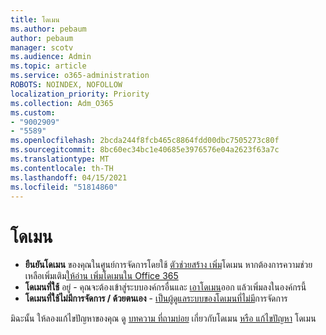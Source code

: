 ```yaml
---
title: โดเมน
ms.author: pebaum
author: pebaum
manager: scotv
ms.audience: Admin
ms.topic: article
ms.service: o365-administration
ROBOTS: NOINDEX, NOFOLLOW
localization_priority: Priority
ms.collection: Adm_O365
ms.custom:
- "9002909"
- "5589"
ms.openlocfilehash: 2bcda244f8fcb465c8864fdd00dbc7505273c80f
ms.sourcegitcommit: 8bc60ec34bc1e40685e3976576e04a2623f63a7c
ms.translationtype: MT
ms.contentlocale: th-TH
ms.lasthandoff: 04/15/2021
ms.locfileid: "51814860"
---
```

# <a name="domains"></a>โดเมน

- **ยืนยันโดเมน** ของคุณในศูนย์การจัดการโดยใช้ [ตัวช่วยสร้าง เพิ่ม](https://admin.microsoft.com/Adminportal#/Domains/Wizard)โดเมน หากต้องการความช่วยเหลือเพิ่มเติม[ให้อ่าน เพิ่มโดเมนใน Office 365](https://docs.microsoft.com/microsoft-365/admin/setup/add-domain?view=o365-worldwide)
- **โดเมนที่ใช้** อยู่ - คุณจะต้องเข้าสู่ระบบองค์กรอื่นและ [เอาโดเมน](https://docs.microsoft.com/microsoft-365/admin/get-help-with-domains/remove-a-domain?view=o365-worldwide)ออก แล้วเพิ่มลงในองค์กรนี้
- **โดเมนที่ใช้ไม่มีการจัดการ / ด้วยตนเอง**  -  [เป็นผู้ดูแลระบบของโดเมนที่ไม่มี](https://docs.microsoft.com/azure/active-directory/users-groups-roles/domains-admin-takeover)การจัดการ

มิฉะนั้น ให้ลองแก้ไขปัญหาของคุณ ดู [บทความ ที่ถามบ่อย](https://docs.microsoft.com/microsoft-365/admin/setup/domains-faq?view=o365-worldwide) เกี่ยวกับโดเมน [หรือ แก้ไขปัญหา](https://docs.microsoft.com/microsoft-365/admin/get-help-with-domains/find-and-fix-issues?view=o365-worldwide) โดเมน
